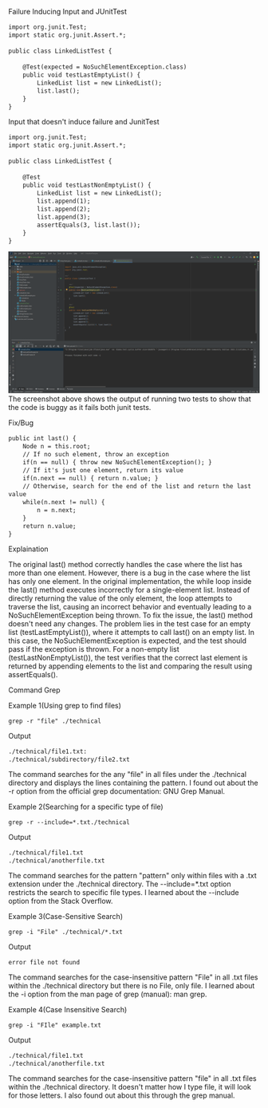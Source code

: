 Failure Inducing Input and JUnitTest
```
import org.junit.Test;
import static org.junit.Assert.*;

public class LinkedListTest {

    @Test(expected = NoSuchElementException.class)
    public void testLastEmptyList() {
        LinkedList list = new LinkedList();
        list.last();
    }
}
```
Input that doesn't induce failure and JunitTest
```
import org.junit.Test;
import static org.junit.Assert.*;

public class LinkedListTest {

    @Test
    public void testLastNonEmptyList() {
        LinkedList list = new LinkedList();
        list.append(1);
        list.append(2);
        list.append(3);
        assertEquals(3, list.last());
    }
}
```
![Image](labtests.png)
The screenshot above shows the output of running two tests to show that the code is buggy as it fails both junit tests.

Fix/Bug
```
public int last() {
    Node n = this.root;
    // If no such element, throw an exception
    if(n == null) { throw new NoSuchElementException(); }
    // If it's just one element, return its value
    if(n.next == null) { return n.value; }
    // Otherwise, search for the end of the list and return the last value
    while(n.next != null) {
        n = n.next;
    }
    return n.value;
}
```
Explaination

The original last() method correctly handles the case where the list has more than one element. However, there is a bug in the case where the list has only one element. In the original implementation, the while loop inside the last() method executes incorrectly for a single-element list. Instead of directly returning the value of the only element, the loop attempts to traverse the list, causing an incorrect behavior and eventually leading to a NoSuchElementException being thrown. To fix the issue, the last() method doesn't need any changes. The problem lies in the test case for an empty list (testLastEmptyList()), where it attempts to call last() on an empty list. In this case, the NoSuchElementException is expected, and the test should pass if the exception is thrown. For a non-empty list (testLastNonEmptyList()), the test verifies that the correct last element is returned by appending elements to the list and comparing the result using assertEquals().

Command Grep

Example 1(Using grep to find files)
```
grep -r "file" ./technical
```
Output
```
./technical/file1.txt: 
./technical/subdirectory/file2.txt
```
The command searches for the any "file" in all files under the ./technical directory and displays the lines containing the pattern.
I found out about the -r option from the official grep documentation: GNU Grep Manual.

Example 2(Searching for a specific type of file)
```
grep -r --include=*.txt./technical
```
Output
```
./technical/file1.txt
./technical/anotherfile.txt
```
The command searches for the pattern "pattern" only within files with a .txt extension under the ./technical directory. The --include=*.txt option restricts the search to specific file types.
I learned about the --include option from the Stack Overflow.

Example 3(Case-Sensitive Search)
```
grep -i "File" ./technical/*.txt
```
Output
```
error file not found
```
The command searches for the case-insensitive pattern "File" in all .txt files within the ./technical directory but there is no File, only file.
I learned about the -i option from the man page of grep (manual): man grep.

Example 4(Case Insensitive Search)
```
grep -i "FIle" example.txt
```
Output
```
./technical/file1.txt
./technical/anotherfile.txt
```
 The command searches for the case-insensitive pattern "file" in all .txt files within the ./technical directory. It doesn't matter how I type file, it will look for those letters. 
 I also found out about this through the grep manual. 







